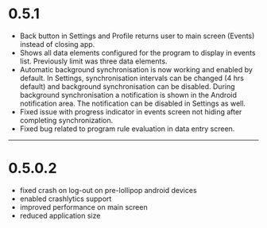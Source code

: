 # 0.5.1
 
 - Back button in Settings and Profile returns user to main screen (Events) instead of closing app.
 - Shows all data elements configured for the program to display in events list. Previously 
 limit was three data elements.
 - Automatic background synchronisation is now working and enabled by default. In Settings, 
 synchronisation intervals can be changed (4 hrs default) and background synchronisation can be 
 disabled. During background synchronisation a notification is shown in the Android notification
 area. The notification can be disabled in Settings as well. 
 - Fixed issue with progress indicator in events screen not hiding after completing synchronization.
 - Fixed bug related to program rule evaluation in data entry screen. 

----

# 0.5.0.2

 - fixed crash on log-out on pre-lollipop android devices
 - enabled crashlytics support
 - improved performance on main screen
 - reduced application size